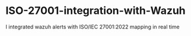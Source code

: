 # ISO-27001-integration-with-Wazuh
I integrated wazuh alerts with ISO/IEC 27001:2022 mapping in real time
